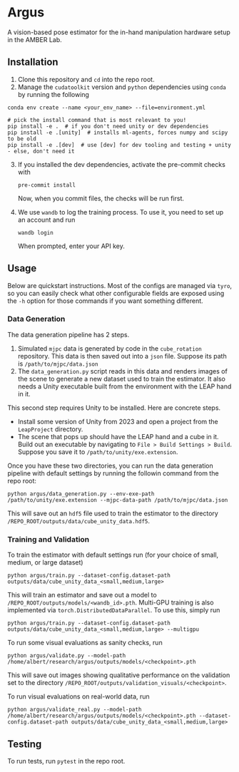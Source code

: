 # Argus
A vision-based pose estimator for the in-hand manipulation hardware setup in the AMBER Lab.

## Installation

1. Clone this repository and `cd` into the repo root.
2. Manage the `cudatoolkit` version and `python` dependencies using `conda` by running the following
```
conda env create --name <your_env_name> --file=environment.yml

# pick the install command that is most relevant to you!
pip install -e .  # if you don't need unity or dev dependencies
pip install -e .[unity]  # installs ml-agents, forces numpy and scipy to be old
pip install -e .[dev]  # use [dev] for dev tooling and testing + unity - else, don't need it
```
3. If you installed the dev dependencies, activate the pre-commit checks with
    ```
    pre-commit install
    ```
    Now, when you commit files, the checks will be run first.

4. We use `wandb` to log the training process. To use it, you need to set up an account and run
    ```
    wandb login
    ```
    When prompted, enter your API key.

## Usage

Below are quickstart instructions. Most of the configs are managed via `tyro`, so you can easily check what other configurable fields are exposed using the `-h` option for those commands if you want something different.

### Data Generation

The data generation pipeline has 2 steps.

1. Simulated `mjpc` data is generated by code in the `cube_rotation` repository. This data is then saved out into a `json` file. Suppose its path is `/path/to/mjpc/data.json`
2. The `data_generation.py` script reads in this data and renders images of the scene to generate a new dataset used to train the estimator. It also needs a Unity executable built from the environment with the LEAP hand in it.

This second step requires Unity to be installed. Here are concrete steps.

* Install some version of Unity from 2023 and open a project from the `LeapProject` directory.
* The scene that pops up should have the LEAP hand and a cube in it. Build out an executable by navigating to `File > Build Settings > Build`. Suppose you save it to `/path/to/unity/exe.extension`.

Once you have these two directories, you can run the data generation pipeline with default settings by running the followin command from the repo root:
```
python argus/data_generation.py --env-exe-path /path/to/unity/exe.extension --mjpc-data-path /path/to/mjpc/data.json
```
This will save out an `hdf5` file used to train the estimator to the directory `/REPO_ROOT/outputs/data/cube_unity_data.hdf5`.

### Training and Validation

To train the estimator with default settings run (for your choice of small, medium, or large dataset)
```
python argus/train.py --dataset-config.dataset-path outputs/data/cube_unity_data_<small,medium,large>
```
This will train an estimator and save out a model to `/REPO_ROOT/outputs/models/<wandb_id>.pth`. Multi-GPU training is also implemented via `torch.DistributedDataParallel`. To use this, simply run
```
python argus/train.py --dataset-config.dataset-path outputs/data/cube_unity_data_<small,medium,large> --multigpu
```

To run some visual evaluations as sanity checks, run
```
python argus/validate.py --model-path /home/albert/research/argus/outputs/models/<checkpoint>.pth
```
This will save out images showing qualitative performance on the validation set to the directory `/REPO_ROOT/outputs/validation_visuals/<checkpoint>`.

To run visual evaluations on real-world data, run
```
python argus/validate_real.py --model-path /home/albert/research/argus/outputs/models/<checkpoint>.pth --dataset-config.dataset-path outputs/data/cube_unity_data_<small,medium,large>
```

## Testing

To run tests, run `pytest` in the repo root.
